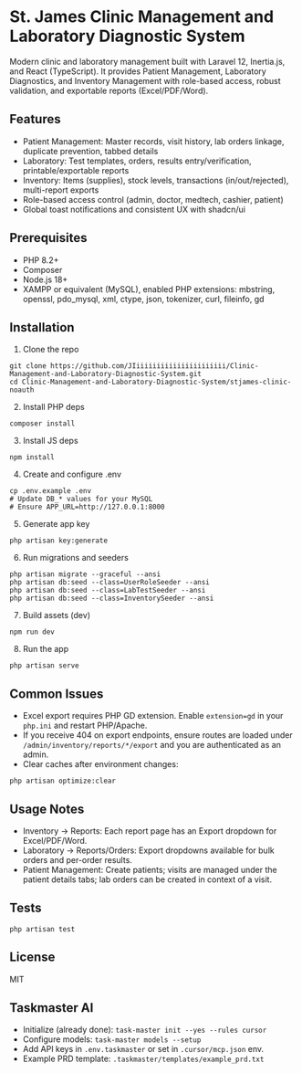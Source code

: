 # St. James Clinic Management and Laboratory Diagnostic System

Modern clinic and laboratory management built with Laravel 12, Inertia.js, and React (TypeScript). It provides Patient Management, Laboratory Diagnostics, and Inventory Management with role-based access, robust validation, and exportable reports (Excel/PDF/Word).

## Features

- Patient Management: Master records, visit history, lab orders linkage, duplicate prevention, tabbed details
- Laboratory: Test templates, orders, results entry/verification, printable/exportable reports
- Inventory: Items (supplies), stock levels, transactions (in/out/rejected), multi-report exports
- Role-based access control (admin, doctor, medtech, cashier, patient)
- Global toast notifications and consistent UX with shadcn/ui

## Prerequisites

- PHP 8.2+
- Composer
- Node.js 18+
- XAMPP or equivalent (MySQL), enabled PHP extensions: mbstring, openssl, pdo_mysql, xml, ctype, json, tokenizer, curl, fileinfo, gd

## Installation

1. Clone the repo

```
git clone https://github.com/JIiiiiiiiiiiiiiiiiiiiiii/Clinic-Management-and-Laboratory-Diagnostic-System.git
cd Clinic-Management-and-Laboratory-Diagnostic-System/stjames-clinic-noauth
```

2. Install PHP deps

```
composer install
```

3. Install JS deps

```
npm install
```

4. Create and configure .env

```
cp .env.example .env
# Update DB_* values for your MySQL
# Ensure APP_URL=http://127.0.0.1:8000
```

5. Generate app key

```
php artisan key:generate
```

6. Run migrations and seeders

```
php artisan migrate --graceful --ansi
php artisan db:seed --class=UserRoleSeeder --ansi
php artisan db:seed --class=LabTestSeeder --ansi
php artisan db:seed --class=InventorySeeder --ansi
```

7. Build assets (dev)

```
npm run dev
```

8. Run the app

```
php artisan serve
```

## Common Issues

- Excel export requires PHP GD extension. Enable `extension=gd` in your `php.ini` and restart PHP/Apache.
- If you receive 404 on export endpoints, ensure routes are loaded under `/admin/inventory/reports/*/export` and you are authenticated as an admin.
- Clear caches after environment changes:

```
php artisan optimize:clear
```

## Usage Notes

- Inventory → Reports: Each report page has an Export dropdown for Excel/PDF/Word.
- Laboratory → Reports/Orders: Export dropdowns available for bulk orders and per-order results.
- Patient Management: Create patients; visits are managed under the patient details tabs; lab orders can be created in context of a visit.

## Tests

```
php artisan test
```

## License

MIT

## Taskmaster AI

- Initialize (already done): `task-master init --yes --rules cursor`
- Configure models: `task-master models --setup`
- Add API keys in `.env.taskmaster` or set in `.cursor/mcp.json` env.
- Example PRD template: `.taskmaster/templates/example_prd.txt`
